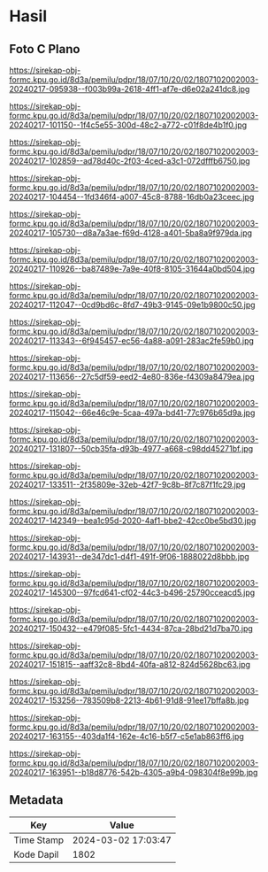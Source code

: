 # Hasil

## Foto C Plano

https://sirekap-obj-formc.kpu.go.id/8d3a/pemilu/pdpr/18/07/10/20/02/1807102002003-20240217-095938--f003b99a-2618-4ff1-af7e-d6e02a241dc8.jpg

https://sirekap-obj-formc.kpu.go.id/8d3a/pemilu/pdpr/18/07/10/20/02/1807102002003-20240217-101150--1f4c5e55-300d-48c2-a772-c01f8de4b1f0.jpg

https://sirekap-obj-formc.kpu.go.id/8d3a/pemilu/pdpr/18/07/10/20/02/1807102002003-20240217-102859--ad78d40c-2f03-4ced-a3c1-072dfffb6750.jpg

https://sirekap-obj-formc.kpu.go.id/8d3a/pemilu/pdpr/18/07/10/20/02/1807102002003-20240217-104454--1fd346f4-a007-45c8-8788-16db0a23ceec.jpg

https://sirekap-obj-formc.kpu.go.id/8d3a/pemilu/pdpr/18/07/10/20/02/1807102002003-20240217-105730--d8a7a3ae-f69d-4128-a401-5ba8a9f979da.jpg

https://sirekap-obj-formc.kpu.go.id/8d3a/pemilu/pdpr/18/07/10/20/02/1807102002003-20240217-110926--ba87489e-7a9e-40f8-8105-31644a0bd504.jpg

https://sirekap-obj-formc.kpu.go.id/8d3a/pemilu/pdpr/18/07/10/20/02/1807102002003-20240217-112047--0cd9bd6c-8fd7-49b3-9145-09e1b9800c50.jpg

https://sirekap-obj-formc.kpu.go.id/8d3a/pemilu/pdpr/18/07/10/20/02/1807102002003-20240217-113343--6f945457-ec56-4a88-a091-283ac2fe59b0.jpg

https://sirekap-obj-formc.kpu.go.id/8d3a/pemilu/pdpr/18/07/10/20/02/1807102002003-20240217-113656--27c5df59-eed2-4e80-836e-f4309a8479ea.jpg

https://sirekap-obj-formc.kpu.go.id/8d3a/pemilu/pdpr/18/07/10/20/02/1807102002003-20240217-115042--66e46c9e-5caa-497a-bd41-77c976b65d9a.jpg

https://sirekap-obj-formc.kpu.go.id/8d3a/pemilu/pdpr/18/07/10/20/02/1807102002003-20240217-131807--50cb35fa-d93b-4977-a668-c98dd45271bf.jpg

https://sirekap-obj-formc.kpu.go.id/8d3a/pemilu/pdpr/18/07/10/20/02/1807102002003-20240217-133511--2f35809e-32eb-42f7-9c8b-8f7c87f1fc29.jpg

https://sirekap-obj-formc.kpu.go.id/8d3a/pemilu/pdpr/18/07/10/20/02/1807102002003-20240217-142349--bea1c95d-2020-4af1-bbe2-42cc0be5bd30.jpg

https://sirekap-obj-formc.kpu.go.id/8d3a/pemilu/pdpr/18/07/10/20/02/1807102002003-20240217-143931--de347dc1-d4f1-491f-9f06-1888022d8bbb.jpg

https://sirekap-obj-formc.kpu.go.id/8d3a/pemilu/pdpr/18/07/10/20/02/1807102002003-20240217-145300--97fcd641-cf02-44c3-b496-25790cceacd5.jpg

https://sirekap-obj-formc.kpu.go.id/8d3a/pemilu/pdpr/18/07/10/20/02/1807102002003-20240217-150432--e479f085-5fc1-4434-87ca-28bd21d7ba70.jpg

https://sirekap-obj-formc.kpu.go.id/8d3a/pemilu/pdpr/18/07/10/20/02/1807102002003-20240217-151815--aaff32c8-8bd4-40fa-a812-824d5628bc63.jpg

https://sirekap-obj-formc.kpu.go.id/8d3a/pemilu/pdpr/18/07/10/20/02/1807102002003-20240217-153256--783509b8-2213-4b61-91d8-91ee17bffa8b.jpg

https://sirekap-obj-formc.kpu.go.id/8d3a/pemilu/pdpr/18/07/10/20/02/1807102002003-20240217-163155--403da1f4-162e-4c16-b5f7-c5e1ab863ff6.jpg

https://sirekap-obj-formc.kpu.go.id/8d3a/pemilu/pdpr/18/07/10/20/02/1807102002003-20240217-163951--b18d8776-542b-4305-a9b4-098304f8e99b.jpg


## Metadata

| Key        | Value               |
| ---------- | ------------------- |
| Time Stamp | 2024-03-02 17:03:47 |
| Kode Dapil | 1802                |



